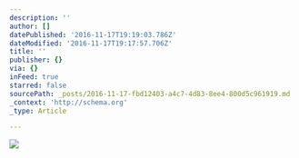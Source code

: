 ```yaml
---
description: ''
author: []
datePublished: '2016-11-17T19:19:03.786Z'
dateModified: '2016-11-17T19:17:57.706Z'
title: ''
publisher: {}
via: {}
inFeed: true
starred: false
sourcePath: _posts/2016-11-17-fbd12403-a4c7-4d83-8ee4-800d5c961919.md
_context: 'http://schema.org'
_type: Article

---
```

![](https://the-grid-user-content.s3-us-west-2.amazonaws.com/96bfd58b-7b11-4b55-9363-edf4830a5d9b.jpg)
